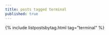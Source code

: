 ```yaml
---
title: posts tagged terminal
published: true
---
```


{% include listpostsbytag.html tag="terminal" %}